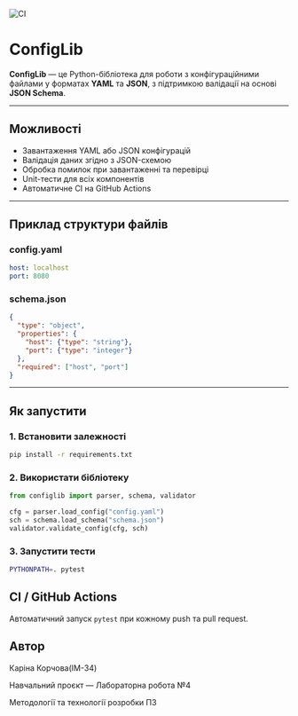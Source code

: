 ![CI](https://github.com/arosyri/config-lib/actions/workflows/ci.yml/badge.svg)
# ConfigLib

**ConfigLib** — це Python-бібліотека для роботи з конфігураційними файлами у форматах **YAML** та **JSON**, з підтримкою валідації на основі **JSON Schema**.

---

## Можливості

- Завантаження YAML або JSON конфігурацій
- Валідація даних згідно з JSON-схемою
- Обробка помилок при завантаженні та перевірці
- Unit-тести для всіх компонентів
- Автоматичне CI на GitHub Actions

---

## Приклад структури файлів

### config.yaml

```yaml
host: localhost
port: 8080
```
### schema.json
````json
{
  "type": "object",
  "properties": {
    "host": {"type": "string"},
    "port": {"type": "integer"}
  },
  "required": ["host", "port"]
}
````
---
##  Як запустити

### 1. Встановити залежності
````bash
pip install -r requirements.txt
````
###  2. Використати бібліотеку
````python
from configlib import parser, schema, validator

cfg = parser.load_config("config.yaml")
sch = schema.load_schema("schema.json")
validator.validate_config(cfg, sch)
````
### 3. Запустити тести
````bash
PYTHONPATH=. pytest
````
##  CI / GitHub Actions
Автоматичний запуск `pytest` при кожному push та pull request.

## Автор

Каріна Корчова(IM-34)

Навчальний проєкт — Лабораторна робота №4

Методології та технології розробки ПЗ
